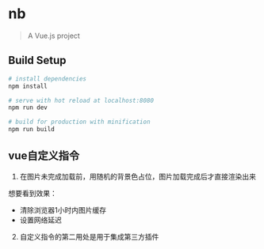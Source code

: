 # nb

> A Vue.js project

## Build Setup

``` bash
# install dependencies
npm install

# serve with hot reload at localhost:8080
npm run dev

# build for production with minification
npm run build

```


## vue自定义指令

1. 在图片未完成加载前，用随机的背景色占位，图片加载完成后才直接渲染出来

想要看到效果：

- 清除浏览器1小时内图片缓存
- 设置网络延迟

2. 自定义指令的第二用处是用于集成第三方插件